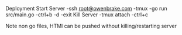 Deployment
Start Server
    -ssh root@owenbrake.com
    -tmux
    -go run src/main.go
    -ctrl+b
    -d
    -exit
Kill Server
    -tmux attach
    -ctrl+c

Note
non go files, HTMl can be pushed without killing/restarting server